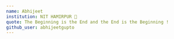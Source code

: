 ```yaml
---
name: Abhijeet
institution: NIT HAMIRPUR 🚩
quote: The Beginning is the End and the End is the Beginning !
github_user: abhijeetgupto
---
```

